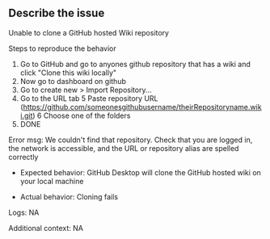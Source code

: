 ## Describe the issue
Unable to clone a GitHub hosted Wiki repository

Steps to reproduce the behavior
1. Go to GitHub and go to anyones github repository that has a wiki and click "Clone this wiki locally"
2. Now go to dashboard on github
3. Go to create new > Import Repository...
4. Go to the URL tab
5 Paste repository URL (https://github.com/someonesgithubusername/theirRepositoryname.wiki.git)
6 Choose one of the folders
7. DONE

Error msg: We couldn't find that repository. Check that you are logged in, the network is accessible, and the URL or repository alias are spelled correctly

* Expected behavior: GitHub Desktop will clone the GitHub hosted wiki on your local machine

* Actual behavior: Cloning fails

Logs: NA

Additional context: NA
